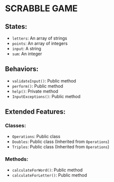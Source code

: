 # SCRABBLE GAME

## States:
- `letters`: An array of strings 
- `points`: An array of integers
- `input`: A string 
- `sum`: An integer 

## Behaviors:
- `validateInput()`: Public method
- `perform()`: Public method
- `help()`: Private method
- `InputExceptions()`: Public method

## Extended Features:

### Classes:
- `Operations`: Public class
- `Doubles`: Public class (Inherited from `Operations`)
- `Triples`: Public class (Inherited from `Operations`)

### Methods:
- `calculateForWord()`: Public method
- `calculateForLetter()`: Public method
